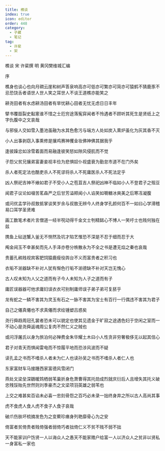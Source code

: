 ```yaml
---
title: 樵谈
index: true
icon: editor
order: 448
category:
  - 子藏
  - 笔记
tag:
  - 许棐
  - 宋
---
```


樵谈 宋 许棐撰  明 黄冈樊维城汇编  

序  

樵身也谈心也向月磵云崖和树声答泉响高亦可低亦可繁亦可简亦可猿鹤不猜鹿豕不忌恐饶舌者语世人世人笑之耳世人不谈王道樵亦能笑之  

耕尧田者有水虑耕汤田者有旱忧耕心田者无忧无虑日日丰年  

擘书覆瓿裂史黏窻谁不惜之士厄穷途落寃穽闻者不怜遇者不顾听其死生是贤纸上之字仇腹中之文哀哉  

与邪佞人交如雪入墨池虽融为水其色愈污与端方人处如炭入熏炉虽化为灰其香不灭  

小人出事剥窃入事熏修是攘鸡赛神攫金妆佛神佛其据我乎  

逢彼躁忿如涂雪着面而易融逢彼笑怒如隙风侵肌而不觉  

子怨父贫兄攘弟富妻妾视丰俭为悲惧奴仆视盛衰为勤怠市道不在门外矣  

杀人者死定法也酷吏杀人不死谬将杀人不死庸医杀人不死法定乎  

凶人祭祀吉神不飨如君子不受小人之苞苴吉人祭祀凶神不临如小人不登君子之殂豆  

闻君子议论如啜苦茗森严之后甘芳溢颊闻小人谄笑如嚼糖冰爽美之后寒冱凝腹  

或问优孟学孙叔敖抵掌谈笑岁余与叔敖无辨今人终身学孔颜何百不一如曰心学滑稽易口耳学圣贤难  

画工数笔术者片言僧道一经半呪动得千金文士刳精鉥心不博人一笑吁士也贱何独在兹  

携鱼上砧送蟹入釜无不恻然及坑才陷艺惟恐不深是不忍于细而忍于大  

阄金阋玉不幸甚矣而先人手泽亦卷分帙散永为不全之书是遭无焰之秦也哀哉  

贵蓄孔鹇贱视宾客肥饲猿鹿瘦役舆台不义而富贵者之积习也  

衣垢不湔器缺不补对人犹有惭色行垢不湔德缺不补对天岂无愧心  

古人叹未知为人父之道而有子今人未知为人子之道而有子  

庸匠误器器可他求庸妇误衣衣可别制庸师误子弟子弟可复胚乎  

龙有蛇之一鳞不害其为灵玉有石之一脉不害其为宝士有百行一行偶违不害其为君子  

自己之僊真僊也不求真僊而求绘锺塑吕惑矣  

尧行舜趋周冠孔裳者恐未可以貌定也使其见遗金于旷寂之途遇色妇于空闲之室而一不动心是尧舜返魂周公复肉不然仁义之贼也  

或问浮屠氏以身为旅泊何必殚费金朱华耀土木曰小人性贪非穷奢极侈无以起其信心  

君子对青天而惧闻雷电而不惊履平地而恐涉风波而不疑  

读孔孟之书而不嗜杀人者未为仁人也读孙吴之书而不嗜杀人者仁人也  

东家富财车马接踵西家富德风雪闭门  

燕处文梁垒深鶵暖鸩栖弱苇巢折身危萧曹得其托勋成烈就庆衍后人且增失其托义破忠残馁贻先世然则刘季豪杰之文梁项羽英雄之弱苇也  

上交之难甚矣百谄未必喜一忠刻骨怨之百巧必未录一拙终身弃之所以古人高尚其事  

虎不食虎人食人虎不食子人食子哀哉  

破爪伤肤坏梳摘发色为之变藂珍瘗身列艳靡骨心为之安  

倚富者贫倚贵者贱倚强者弱倚巧者拙倚仁义不贫不贱不弱不拙  

天不能家训户饬贤一人以诲众人之愚天不能家赡户给富一人以济众人之贫非以贤私一身富私一家也  
